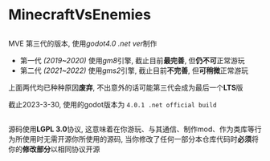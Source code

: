 # MinecraftVsEnemies

## 
MVE 第三代的版本, 使用*godot4.0 .net ver*制作
- 第一代 *\(2019\~2020\)* 使用*gm8*引擎, 截止目前**最完善**, 但**仍不可**正常游玩
- 第二代 *\(2021\~2022\)* 使用*gms2*引擎, 截止目前**不完善**, 但**可稍微**正常游玩

上面两代均已种种原因**废弃**, 不出意外的话可能第三代会成为最后一个**LTS**版

截止2023-3-30, 使用的godot版本为 `4.0.1 .net official build`

##
源码使用**LGPL 3.0**协议, 这意味着在你游玩、与其通信、制作mod、作为类库等行为所使用时无需开源你所使用的源码, 当你修改了任何一部分本仓库代码时**必须**将你的**修改部分**以相同协议开源
